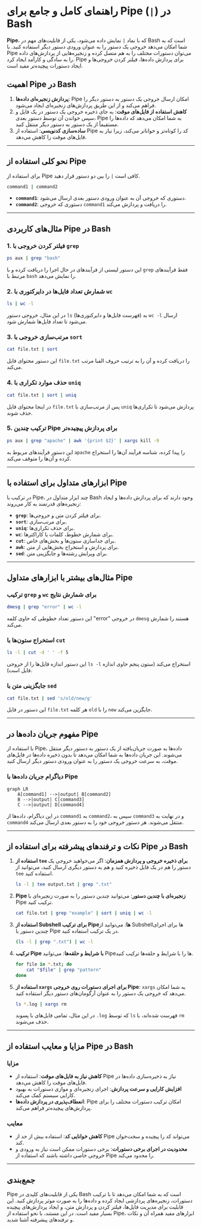 # راهنمای کامل و جامع برای Pipe (`|`) در Bash

**Pipe**، که با نماد `|` نمایش داده می‌شود، یکی از قابلیت‌های مهم در Bash است که به شما امکان می‌دهد خروجی یک دستور را به عنوان ورودی دستور دیگر استفاده کنید. با Pipe می‌توان دستورات مختلف را به هم متصل کرده و زنجیره‌هایی از پردازش‌های داده را به سادگی و کارآمد ایجاد کرد. Pipe برای پردازش داده‌ها، فیلتر کردن خروجی‌ها و ایجاد دستورات پیچیده‌تر مفید است.

## اهمیت Pipe در Bash

1. **پردازش زنجیره‌ای داده‌ها**: Pipe امکان ارسال خروجی یک دستور به دستور دیگر را فراهم می‌کند و از این طریق پردازش‌های زنجیره‌ای ایجاد می‌شود.
2. **کاهش استفاده از فایل‌های موقت**: به جای ذخیره خروجی یک دستور در یک فایل و سپس خواندن آن توسط دستور بعدی، Pipe به شما امکان می‌دهد که داده‌ها را مستقیماً از یک دستور به دستور دیگر منتقل کنید.
3. **ساده‌سازی کدنویسی**: استفاده از Pipe کد را کوتاه‌تر و خواناتر می‌کند، زیرا نیاز به فایل‌های موقت را کاهش می‌دهد.

---

## نحو کلی استفاده از Pipe

برای استفاده از Pipe کافی است `|` را بین دو دستور قرار دهید.

```bash
command1 | command2
```

- **`command1`**: دستوری که خروجی آن به عنوان ورودی دستور بعدی ارسال می‌شود.
- **`command2`**: دستوری که خروجی `command1` را دریافت و پردازش می‌کند.

---

## مثال‌های کاربردی Pipe در Bash

### 1. فیلتر کردن خروجی با `grep`

```bash
ps aux | grep "bash"
```

این دستور لیستی از فرآیندهای در حال اجرا را دریافت کرده و با `grep` فقط فرآیندهای مرتبط با `bash` را نمایش می‌دهد.

### 2. شمارش تعداد فایل‌ها در دایرکتوری با `wc`

```bash
ls | wc -l
```

در این مثال، خروجی دستور `ls` (فهرست فایل‌ها و دایرکتوری‌ها) به `wc -l` ارسال می‌شود تا تعداد فایل‌ها شمارش شود.

### 3. مرتب‌سازی خروجی با `sort`

```bash
cat file.txt | sort
```

این دستور محتوای فایل `file.txt` را دریافت کرده و آن را به ترتیب حروف الفبا مرتب می‌کند.

### 4. حذف موارد تکراری با `uniq`

```bash
cat file.txt | sort | uniq
```

در اینجا محتوای فایل `file.txt` پس از مرتب‌سازی با `uniq` پردازش می‌شود تا تکراری‌ها حذف شوند.

### 5. ترکیب چندین Pipe برای پردازش پیچیده‌تر

```bash
ps aux | grep "apache" | awk '{print $2}' | xargs kill -9
```

این دستور فرآیندهای مربوط به `apache` را پیدا کرده، شناسه فرآیند آن‌ها را استخراج کرده و آن‌ها را متوقف می‌کند.

---

## ابزارهای متداول برای استفاده با Pipe

در ترکیب با Pipe، چند ابزار متداول در Bash وجود دارند که برای پردازش داده‌ها و ایجاد زنجیره‌های قدرتمند به کار می‌روند:

- **`grep`**: برای فیلتر کردن متن و خروجی‌ها.
- **`sort`**: برای مرتب‌سازی.
- **`uniq`**: برای حذف تکراری‌ها.
- **`wc`**: برای شمارش خطوط، کلمات یا کاراکترها.
- **`cut`**: برای جداسازی ستون‌ها و بخش‌های خاص.
- **`awk`**: برای پردازش و استخراج بخش‌هایی از متن.
- **`sed`**: برای ویرایش رشته‌ها و جایگزینی متن.

---

## مثال‌های بیشتر با ابزارهای متداول Pipe

### ترکیب `grep` و `wc` برای شمارش نتایج

```bash
dmesg | grep "error" | wc -l
```

این دستور تعداد خطوطی که حاوی کلمه "error" در خروجی `dmesg` هستند را شمارش می‌کند.

### استخراج ستون‌ها با `cut`

```bash
ls -l | cut -d ' ' -f 5
```

این دستور اندازه فایل‌ها را از خروجی `ls -l` استخراج می‌کند (ستون پنجم حاوی اندازه فایل است).

### جایگزینی متن با `sed`

```bash
cat file.txt | sed 's/old/new/g'
```

این دستور در فایل `file.txt` هر کلمه `old` را با `new` جایگزین می‌کند.

---

## مفهوم جریان داده‌ها در Pipe

با استفاده از Pipe، داده‌ها به صورت جریان‌یافته از یک دستور به دستور دیگر منتقل می‌شوند. این جریان داده‌ها به شما امکان می‌دهد تا بدون ذخیره داده‌ها در فایل‌های موقت، به سرعت خروجی یک دستور را به عنوان ورودی دستور دیگر ارسال کنید.

### دیاگرام جریان داده‌ها با Pipe

```mermaid
graph LR
    A[command1] -->|output| B[command2]
    B -->|output| C[command3]
    C -->|output| D[command4]
```

در این دیاگرام، داده‌ها از `command1` به `command2`، سپس به `command3` و در نهایت به `command4` منتقل می‌شوند. هر دستور خروجی خود را به دستور بعدی ارسال می‌کند.

---

## نکات و ترفندهای پیشرفته برای استفاده از Pipe در Bash

1. **استفاده از `tee` برای ذخیره خروجی و پردازش همزمان**: اگر می‌خواهید خروجی یک دستور را هم در یک فایل ذخیره کنید و هم به دستور دیگری ارسال کنید، می‌توانید از `tee` استفاده کنید.

   ```bash
   ls -l | tee output.txt | grep ".txt"
   ```

2. **Pipe زنجیره‌ای با چندین دستور**: می‌توانید چندین دستور را به صورت زنجیره‌ای با Pipe ترکیب کنید.

   ```bash
   cat file.txt | grep "example" | sort | uniq | wc -l
   ```

3. **استفاده از Subshell برای ترکیب Pipeها**: می‌توانید از Subshellها برای اجرای چندین دستور با Pipe در یک ترکیب استفاده کنید.

   ```bash
   (ls -l | grep ".txt") | wc -l
   ```

4. **ترکیب Pipe با شرایط و حلقه‌ها**: می‌توانید Pipeها را با شرایط و حلقه‌ها ترکیب کنید.

   ```bash
   for file in *.txt; do
       cat "$file" | grep "pattern"
   done
   ```

5. **استفاده از `xargs` برای اجرای دستورات روی خروجی Pipe**: `xargs` به شما امکان می‌دهد که خروجی یک دستور را به عنوان آرگومان‌های دستور دیگر استفاده کنید.

   ```bash
   ls *.log | xargs rm
   ```

   در این مثال، تمامی فایل‌های با پسوند `.log` که توسط `ls` فهرست شده‌اند، با `rm` حذف می‌شوند.

---

## مزایا و معایب استفاده از Pipe در Bash

### مزایا

- **کاهش نیاز به فایل‌های موقت**: استفاده از Pipe نیاز به ذخیره‌سازی داده‌ها در فایل‌های موقت را کاهش می‌دهد.
- **افزایش کارایی و سرعت پردازش**: اجرای زنجیره‌ای و موازی دستورات به بهبود کارایی سیستم کمک می‌کند.
- **انعطاف‌پذیری در پردازش داده‌ها**: Pipe امکان ترکیب دستورات مختلف را برای پردازش‌های پیچیده‌تر فراهم می‌کند.

### معایب

- **کاهش خوانایی کد**: استفاده بیش از حد از Pipe می‌تواند کد را پیچیده و سخت‌خوان کند.
- **محدودیت در اجرای برخی دستورات**: برخی دستورات ممکن است نیاز به ورودی و خروجی خاصی داشته باشند که استفاده از Pipe را محدود می‌کند.

---

## جمع‌بندی

Pipe یکی از قابلیت‌های کلیدی در Bash است که به شما امکان می‌دهد تا با ترکیب دستورات، زنجیره‌های پردازشی ایجاد کرده و داده‌ها را به صورت موثر پردازش کنید. این قابلیت برای مدیریت فایل‌ها، فیلتر کردن و پردازش متن، و ایجاد پردازش‌های پیچیده بسیار مفید است. در این مستند، با نحو استفاده از Pipe، ابزارهای مفید همراه آن و نکات و ترفندهای پیشرفته آشنا شدید.
